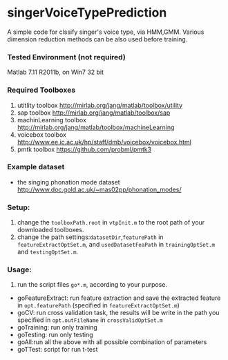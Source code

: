 # singerVoiceTypePrediction
A simple code for clssify singer's voice type, via HMM,GMM. 
Various dimension reduction methods can be also used before training.

### Tested Environment (not required)
Matlab 7.11 R2011b, on Win7 32 bit

### Required Toolboxes
1. utitlity toolbox http://mirlab.org/jang/matlab/toolbox/utility
2. sap toolbox http://mirlab.org/jang/matlab/toolbox/sap
3. machinLearning toolbox http://mirlab.org/jang/matlab/toolbox/machineLearning
4. voicebox toolbox http://www.ee.ic.ac.uk/hp/staff/dmb/voicebox/voicebox.html
5. pmtk toolbox https://github.com/probml/pmtk3

### Example dataset
* the singing phonation mode dataset http://www.doc.gold.ac.uk/~mas02pp/phonation_modes/

### Setup: 
1. change the ```toolboxPath.root``` in ```vtpInit.m``` to the root path of your downloaded toolboxes. 
2. change the path settings:```datasetDir```,```featurePath``` in ```featureExtractOptSet.m```, and ```usedDatasetFeaPath``` in ```trainingOptSet.m``` and ```testingOptSet.m```. 

### Usage:
1. run the script files ```go*.m```, according to your purpose.
  * goFeatureExtract: run feature extraction and save the extracted feature in ```opt.featurePath``` (specified in ```featureExtractOptSet.m```)
  * goCV: run cross validation task, the results will be write in the path you specified in ```opt.outFileName``` in ```crossValidOptSet.m```
  * goTraining: run only training
  * goTesting: run only testing
  * goAll:run all the above with all possible combination of parameters
  * goTTest: script for run t-test
